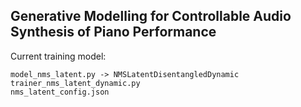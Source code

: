 ## Generative Modelling for Controllable Audio Synthesis of Piano Performance

Current training model:
```
model_nms_latent.py -> NMSLatentDisentangledDynamic
trainer_nms_latent_dynamic.py
nms_latent_config.json
```